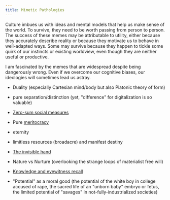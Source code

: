 ```yaml
---
title: Mimetic Pathologies
---
```


Culture imbues us with ideas and mental models that help us make sense of the world. To survive, they need to be worth passing from person to person. The success of these memes may be attributable to utility, either because they accurately describe reality or because they motivate us to behave in well-adapted ways. Some may survive because they happen to tickle some quirk of our instincts or existing worldview, even though they are neither useful or productive.

I am fascinated by the memes that are widespread despite being dangerously wrong. Even if we overcome our cognitive biases, our ideologies will sometimes lead us astray.

- Duality (especially Cartesian mind/body but also Platonic theory of form)

- pure separation/distinction (yet, "difference" for digitalization is so valuable)

- [Zero-sum social measures](https://www.nytimes.com/2019/06/15/opinion/sunday/schools-testing-ranking.html)

- Pure [meritocracy](https://www.theatlantic.com/magazine/archive/2019/09/meritocracys-miserable-winners/594760/)

- eternity

- limitless resources (broadacre) and manifest destiny

- [The invisible hand](https://aeon.co/ideas/how-adam-smith-became-a-surprising-hero-to-conservative-economists)

- Nature vs Nurture (overlooking the strange loops of materialist free will)

- [Knowledge and eyewitness recall](https://aeon.co/essays/knowledge-is-a-stone-age-concept-were-better-off-without-it)

- "Potential" as a moral good (the potential of the white boy in college accused of rape, the sacred life of an "unborn baby" embryo or fetus, the limited potential of "savages" in not-fully-industrialized societies)
